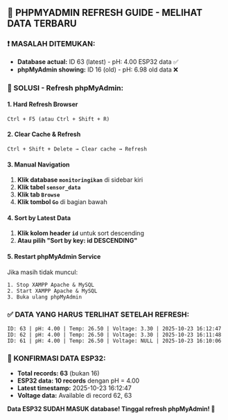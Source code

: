 ## 🔄 PHPMYADMIN REFRESH GUIDE - MELIHAT DATA TERBARU

### ❗ MASALAH DITEMUKAN:

-   **Database actual:** ID 63 (latest) - pH: 4.00 ESP32 data ✅
-   **phpMyAdmin showing:** ID 16 (old) - pH: 6.98 old data ❌

### 🔧 SOLUSI - Refresh phpMyAdmin:

#### 1. Hard Refresh Browser

```
Ctrl + F5 (atau Ctrl + Shift + R)
```

#### 2. Clear Cache & Refresh

```
Ctrl + Shift + Delete → Clear cache → Refresh
```

#### 3. Manual Navigation

1. **Klik database `monitoringikan`** di sidebar kiri
2. **Klik tabel `sensor_data`**
3. **Klik tab `Browse`**
4. **Klik tombol `Go`** di bagian bawah

#### 4. Sort by Latest Data

1. **Klik kolom header `id`** untuk sort descending
2. **Atau pilih "Sort by key: id DESCENDING"**

#### 5. Restart phpMyAdmin Service

Jika masih tidak muncul:

```
1. Stop XAMPP Apache & MySQL
2. Start XAMPP Apache & MySQL
3. Buka ulang phpMyAdmin
```

### ✅ DATA YANG HARUS TERLIHAT SETELAH REFRESH:

```
ID: 63 | pH: 4.00 | Temp: 26.50 | Voltage: 3.30 | 2025-10-23 16:12:47
ID: 62 | pH: 4.00 | Temp: 26.50 | Voltage: 3.30 | 2025-10-23 16:11:48
ID: 61 | pH: 4.00 | Temp: 26.50 | Voltage: NULL | 2025-10-23 16:10:06
```

### 🎯 KONFIRMASI DATA ESP32:

-   **Total records: 63** (bukan 16)
-   **ESP32 data: 10 records** dengan pH = 4.00
-   **Latest timestamp:** 2025-10-23 16:12:47
-   **Voltage data:** Available di record 62, 63

**Data ESP32 SUDAH MASUK database! Tinggal refresh phpMyAdmin! 🔄**
